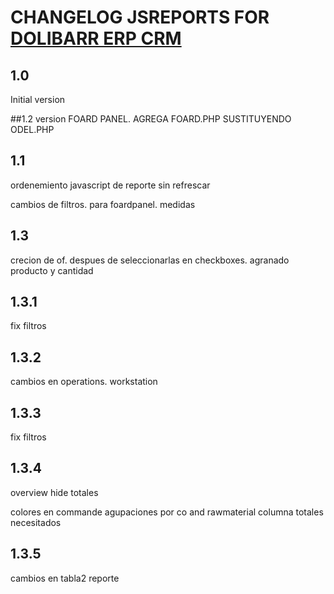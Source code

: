 # CHANGELOG JSREPORTS FOR [DOLIBARR ERP CRM](https://www.dolibarr.org)

## 1.0

Initial version

##1.2
version FOARD PANEL.  AGREGA FOARD.PHP SUSTITUYENDO ODEL.PHP

## 1.1
ordenemiento javascript de reporte sin refrescar

cambios de filtros. para foardpanel. medidas
## 1.3
crecion de of. despues de seleccionarlas en checkboxes. agranado producto y cantidad


## 1.3.1

fix filtros

## 1.3.2
cambios en operations. workstation

## 1.3.3

fix filtros

## 1.3.4

overview
hide totales

colores en commande
agupaciones por co and rawmaterial
columna totales necesitados

## 1.3.5
cambios en tabla2 reporte

